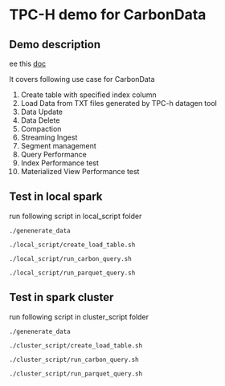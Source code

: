 # TPC-H demo for CarbonData

## Demo description
ee this [doc](./doc/CarbonData-Demo.pdf)

It covers following use case for CarbonData

1. Create table with specified index column
2. Load Data from TXT files generated by TPC-h datagen tool
3. Data Update
4. Data Delete
5. Compaction
6. Streaming Ingest
7. Segment management
8. Query Performance
9. Index Performance test
10. Materialized View Performance test



## Test in local spark

run following script in local_script folder

```shell
./genenerate_data

./local_script/create_load_table.sh

./local_script/run_carbon_query.sh

./local_script/run_parquet_query.sh
```

## Test in spark cluster

run following script in cluster_script folder

```shell
./genenerate_data

./cluster_script/create_load_table.sh

./cluster_script/run_carbon_query.sh

./cluster_script/run_parquet_query.sh

```
